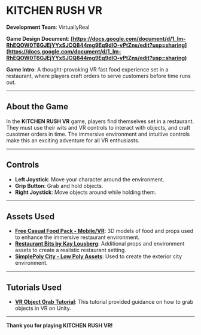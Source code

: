# KITCHEN RUSH VR

**Development Team**: VirtuallyReal

**Game Design Document**: **[https://docs.google.com/document/d/1_lm-RhEQOW0T6GJEjYYxSJCQ844mg9Eq9dlO-vPtZns/edit?usp=sharing](https://docs.google.com/document/d/1_lm-RhEQOW0T6GJEjYYxSJCQ844mg9Eq9dlO-vPtZns/edit?usp=sharing)**

**Game Intro**: A thought-provoking VR fast food experience set in a restaurant, where players craft orders to serve customers before time runs out.

---

## About the Game
In the **KITCHEN RUSH VR** game, players find themselves set in a restaurant. They must use their wits and VR controls to interact with objects, and craft cusotmer orders in time. The immersive environment and intuitive controls make this an exciting adventure for all VR enthusiasts.

---

## Controls
- **Left Joystick**: Move your character around the environment.
- **Grip Button**: Grab and hold objects.
- **Right Joystick**: Move objects around while holding them.

---

## Assets Used
- **[Free Casual Food Pack - Mobile/VR](https://assetstore.unity.com/packages/3d/props/food/free-casual-food-pack-mobile-vr-85884)**: 3D models of food and props used to enhance the immersive restaurant environment.
- **[Restaurant Bits by Kay Lousberg](https://kaylousberg.itch.io/restaurant-bits)**: Additional props and environment assets to create a realistic restaurant setting.
- **[SimplePoly City - Low Poly Assets](https://assetstore.unity.com/packages/3d/environments/simplepoly-city-low-poly-assets-58899)**: Used to create the exterior city environment.

---

## Tutorials Used
- **[VR Object Grab Tutorial](https://www.youtube.com/watch?v=FyhNnbZR28I)**: This tutorial provided guidance on how to grab objects in VR on Unity.

---

**Thank you for playing KITCHEN RUSH VR!**  

